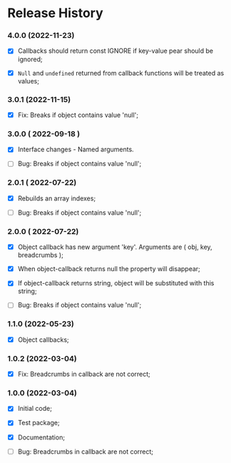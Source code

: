 # Release History


### 4.0.0 (2022-11-23)
- [x] Callbacks should return const IGNORE if key-value pear should be ignored;
- [x] `Null` and `undefined` returned from callback functions will be treated as values;



### 3.0.1 (2022-11-15)
- [x] Fix: Breaks if object contains value 'null';



### 3.0.0 ( 2022-09-18 )
- [x] Interface changes - Named arguments.
- [ ] Bug: Breaks if object contains value 'null';



### 2.0.1 ( 2022-07-22)
- [x] Rebuilds an array indexes;
- [ ] Bug: Breaks if object contains value 'null';



### 2.0.0 ( 2022-07-22)
- [x] Object callback has new argument 'key'. Arguments are ( obj, key, breadcrumbs );
- [x] When object-callback returns null the property will disappear;
- [x] If object-callback returns string, object will be substituted with this string;
- [ ] Bug: Breaks if object contains value 'null';



### 1.1.0 (2022-05-23)
- [x] Object callbacks;



### 1.0.2 (2022-03-04)
- [x] Fix: Breadcrumbs in callback are not correct;

### 1.0.0 (2022-03-04)
 - [x] Initial code;
 - [x] Test package;
 - [x] Documentation;
 - [ ] Bug: Breadcrumbs in callback are not correct;


